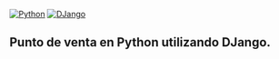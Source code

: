 [![Python](https://img.shields.io/badge/Python-3.12+-yellow?style=for-the-badge&logo=python&logoColor=white&labelColor=101010)](https://python.org)
[![DJango](https://img.shields.io/badge/DJango-0.5.9+-5646ED?style=for-the-badge&logo=reflex&logoColor=white&labelColor=101010)](https://www.djangoproject.com/)

## Punto de venta en Python utilizando DJango.
